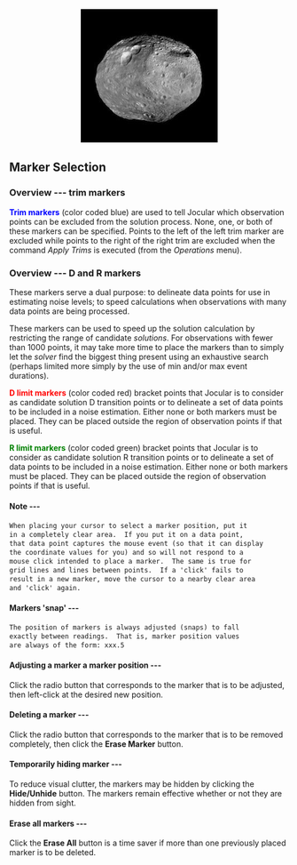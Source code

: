 

<center><img src="Vesta.jpg"></center>

## Marker Selection

### Overview --- trim markers

**<font color=blue>Trim markers</font>** (color coded blue) are used to tell Jocular which observation points can be excluded from the solution process. None, one, or both of these markers can be specified. Points to the left of the left trim marker are excluded while points to the right of the right trim are excluded when the command *Apply Trims* is executed (from the *Operations* 
menu).

### Overview --- D and R markers 

These markers serve a dual purpose: to delineate data points for use in estimating noise levels; to speed calculations when observations with many data points are being processed.

These markers can be used to speed up the solution calculation by restricting the
range of candidate *solutions*.  For observations with fewer than 1000 points,
it may take more time to place the markers than to simply let the *solver*
find the biggest thing present using an exhaustive search (perhaps limited more simply by the use of min and/or max event durations).

**<font color=red>D limit markers</font>** (color coded red) bracket points that Jocular is to consider as candidate solution D transition points or to delineate a set of data points to be included in a noise estimation. Either none or 
both markers must be placed.  They can be placed outside the region of
observation points if that is useful.

**<font color=green>R limit markers</font>** (color coded green) bracket points that Jocular is to consider as candidate solution R transition points or to delineate a set of data points to be included in a noise estimation. Either none or both markers must be placed.  They can be placed outside the region of
observation points if that is useful.

#### Note ---

    When placing your cursor to select a marker position, put it
    in a completely clear area.  If you put it on a data point, 
    that data point captures the mouse event (so that it can display
    the coordinate values for you) and so will not respond to a 
    mouse click intended to place a marker.  The same is true for
    grid lines and lines between points.  If a 'click' fails to
    result in a new marker, move the cursor to a nearby clear area
    and 'click' again.
    
#### Markers 'snap' ---

    The position of markers is always adjusted (snaps) to fall
    exactly between readings.  That is, marker position values
    are always of the form: xxx.5 
    
#### Adjusting a marker a marker position ---

Click the radio button that corresponds to the marker that is to be adjusted, then left-click at the desired new position.

#### Deleting a marker ---

Click the radio button that corresponds to the marker that is to be removed completely, then click the **Erase Marker** button.

#### Temporarily hiding marker ---

To reduce visual clutter, the markers may be hidden by clicking the **Hide/Unhide** button. The markers remain effective whether or not they are hidden from sight.

#### Erase all markers ---

Click the **Erase All** button is a time saver if more than one previously placed marker is to be deleted.
